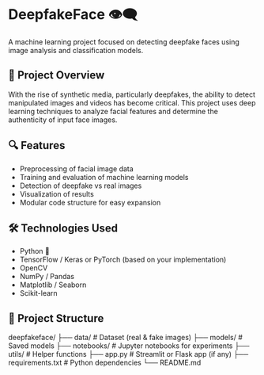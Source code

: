 # DeepfakeFace 👁️‍🗨️

A machine learning project focused on detecting deepfake faces using image analysis and classification models.

## 📌 Project Overview

With the rise of synthetic media, particularly deepfakes, the ability to detect manipulated images and videos has become critical. This project uses deep learning techniques to analyze facial features and determine the authenticity of input face images.

## 🔍 Features

- Preprocessing of facial image data
- Training and evaluation of machine learning models
- Detection of deepfake vs real images
- Visualization of results
- Modular code structure for easy expansion

## 🛠️ Technologies Used

- Python 🐍
- TensorFlow / Keras or PyTorch (based on your implementation)
- OpenCV
- NumPy / Pandas
- Matplotlib / Seaborn
- Scikit-learn

## 📁 Project Structure
deepfakeface/
├── data/ # Dataset (real & fake images)
├── models/ # Saved models
├── notebooks/ # Jupyter notebooks for experiments
├── utils/ # Helper functions
├── app.py # Streamlit or Flask app (if any)
├── requirements.txt # Python dependencies
└── README.md




